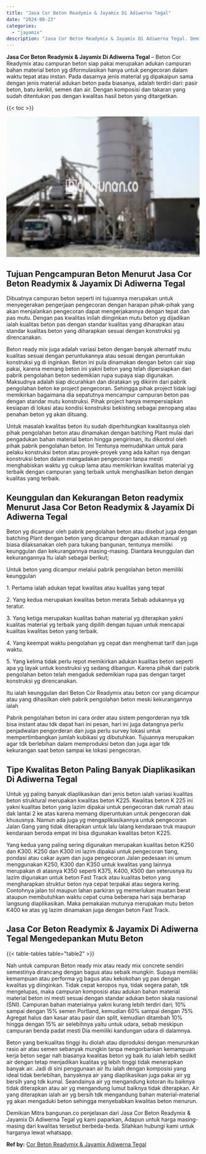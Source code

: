 ```yaml
---
title: "Jasa Cor Beton Readymix & Jayamix Di Adiwerna Tegal"
date: "2024-08-23"
categories: 
  - "jayamix"
description: "Jasa Cor Beton Readymix & Jayamix Di Adiwerna Tegal. Demikian Mitra bangunan.co penjelasan dari Jasa Cor Beton Readymix & Jayamix Di Adiwerna Tegal yg kami p..."
---
```


**Jasa Cor Beton Readymix & Jayamix Di Adiwerna Tegal** – Beton Cor Readymix atau campuran beton siap pakai merupakan adukan campuran bahan material beton yg diformulasikan hanya untuk pengecoran dalam waktu tepat atau instan. Pada dasarnya jenis material yg dipakaipun sama dengan jenis material adukan beton pada biasanya, adalah terdiri dari: pasir beton, batu kerikil, semen dan air. Dengan komposisi dan takaran yang sudah ditentukan pas dengan kwalitas hasil beton yang ditargetkan.

{{< toc >}}

![Jasa Cor Beton Readymix & Jayamix Di Adiwerna Tegal](/images/jasa-cor-readymix-24.png)

## Tujuan Pengcampuran Beton Menurut Jasa Cor Beton Readymix & Jayamix Di Adiwerna Tegal

Dibuatnya campuran beton seperti ini tujuannya merupakan untuk menyegerakan pengerjaan pengecoran dengan harapan pihak-pihak yang akan menjalankan pengecoran dapat mengerjakannya dengan tepat dan pas mutu. Dengan pas kwalitas inilah diinginkan mutu beton yg dijadikan ialah kualitas beton pas dengan standar kualitas yang diharapkan atau standar kualitas beton yang diharapkan sesuai dengan konstruksi yg direncanakan.

Beton ready mix juga adalah variasi beton dengan banyak alternatif mutu kualitas sesuai dengan peruntukannya atau sesuai dengan peruntukan konstruksi yg di inginkan. Beton ini pula dinamakan dengan beton cair siap pakai, karena memang beton ini yakni beton yang telah dipersiapkan dari pabrik pengolahan beton sedemikian rupa supaya siap digunakan. Maksudnya adalah siap dicurahkan dan diratakan yg dikirim dari pabrik pengolahan beton ke project pengecoran. Sehingga pihak project tidak lagi memikirkan bagaimana dia sepatutnya mencampur campuran beton pas dengan standar mutu konstruksi. Pihak project hanya mempersiapkan kesiapan di lokasi atau kondisi konstruksi bekisting sebagai penopang atau penahan beton yg akan dituang.

Untuk masalah kwalitas beton itu sudah diperhitungkan kwalitasnya oleh pihak pengolahan beton atau dinamakan dengan batching Plant mulai dari pengadukan bahan material beton hingga pengiriman, itu dikontrol oleh pihak pabrik pengolahan beton. Ini Tentunya memudahkan untuk para pelaku konstruksi beton atau proyek-proyek yang ada kaitan nya dengan konstruksi beton dalam mengadakan pengecoran tanpa mesti menghabiskan waktu yg cukup lama atau memikirkan kwalitas material yg terbaik dengan campuran yang terbaik untuk menghasilkan beton dengan kualitas yang terbaik.

## Keunggulan dan Kekurangan Beton readymix Menurut Jasa Cor Beton Readymix & Jayamix Di Adiwerna Tegal

Beton yg dicampur oleh pabrik pengolahan beton atau disebut juga dengan batching Plant dengan beton yang dicampur dengan adukan manual yg biasa dilaksanakan oleh para tukang bangunan, tentunya memiliki keunggulan dan kekurangannya masing-masing. Diantara keunggulan dan kekurangannya Itu ialah sebagai berikut;

Untuk beton yang dicampur melalui pabrik pengolahan beton memiliki keunggulan

1\. Pertama ialah adukan tepat kwalitas atau kualitas yang tepat

2\. Yang kedua merupakan kwalitas beton merata Sebab adukannya yg teratur.

3\. Yang ketiga merupakan kualitas bahan material yg diterapkan yakni kualitas material yg terbaik yang dipilih dengan tujuan untuk mencapai kualitas kwalitas beton yang terbaik.

4\. Yang keempat waktu pengolahan yg cepat dan menghemat tarif dan juga waktu.

5\. Yang kelima tidak perlu repot memikirkan adukan kualitas beton seperti apa yg layak untuk konstruksi yg sedang dibangun. Karena pihak dari pabrik pengolahan beton telah mengaduk sedemikian rupa pas dengan target konstruksi yg direncanakan.

Itu ialah keunggulan dari Beton Cor Readymix atau beton cor yang dicampur atau yang dihasilkan oleh pabrik pengolahan beton meski kekurangannya ialah

Pabrik pengolahan beton ini cara order atau sistem pengorderan nya tdk bisa instant atau tdk dapat hari ini pesan, hari ini juga datangnya perlu penjadwalan pengorderan dan juga perlu survey lokasi untuk mempertimbangkan jumlah kubikasi yg dibutuhkan. Tujuannya merupakan agar tdk berlebihan dalam memproduksi beton dan juga agar tdk kekurangan saat beton sampai ke lokasi pengecoran.

## Tipe Kwalitas Beton Paling Banyak Diaplikasikan Di Adiwerna Tegal

Untuk yg paling banyak diaplikasikan dari jenis beton ialah variasi kualitas beton struktural merupakan kwalitas beton K225. Kwalitas beton K 225 ini yakni kualitas beton yang lazim dipakai untuk pengecoran dak rumah atau dak lantai 2 ke atas karena memang diperuntukan untuk pengecoran dak khususnya. Namun ada juga yg mengaplikasikannya untuk pengecoran Jalan Gang yang tidak diterapkan untuk lalu lalang kendaraan truk maupun kendaraan beroda empat ini bisa digunakan kwalitas beton K225.

Yang kedua yang paling sering digunakan merupakan kualitas beton K250 dan K300. K250 dan K300 ini lazim dipakai untuk pengecoran tiang, pondasi atau cakar ayam dan juga pengecoran Jalan pedesaan ini umum menggunakan K250, K300 dan K350 untuk kwalitas yang lainnya merupakan di atasnya K350 seperti K375, K400, K500 dan seterusnya itu lazim digunakan untuk beton Fast Track atau kualitas beton yang mengharapkan struktur beton nya cepat terpakai atau segera kering. Contohnya jalan tol maupun lahan parkiran yg memerlukan muatan berat ataupun membutuhkan waktu cepat cuma beberapa hari saja berharap langsung diaplikasikan. Maka pemakaian mutunya merupakan mutu beton K400 ke atas yg lazim dinamakan juga dengan beton Fast Track.

## Jasa Cor Beton Readymix & Jayamix Di Adiwerna Tegal Mengedepankan Mutu Beton

{{< table-tables table="table2" >}}

Nah untuk campuran Beton ready mix atau ready mix concrete sendiri semestinya dirancang dengan bagus atau sebaik mungkin. Supaya memiliki kemampuan atau performa yg bagus atau kekokohan yg pas dengan kwalitas yg diinginkan. Tidak cepat keropos nya, tidak segera patah, tdk mengelupas, maka campuran komposisi atau adukan bahan material material beton ini mesti sesuai dengan standar adukan beton skala nasional (SNI). Campuran bahan materialnya yakni kurang lebih terdiri dari; 10% sampai dengan 15% semen Portland, kemudian 60% sampai dengan 75% Agregat halus dan kasar atau pasir dan split, kemudian ditambah 10% hingga dengan 15% air selebihnya yaitu untuk udara, sebab meskipun campuran benda padat mesti Dia memiliki kandungan udara di dalamnya.

Beton yang berkualitas tinggi itu diolah atau diproduksi dengan menurunkan rasio air atau semen sebanyak mungkin tanpa mengorbankan kemampuan kerja beton segar nah biasanya kwalitas beton yg baik itu ialah lebih sedikit air dengan tetap menjadikan kualitas yg lebih tinggi tidak menerapkan banyak air. Jadi di sini penggunaan air Itu ialah dengan komposisi yang ideal tidak berlebihan, banyaknya air yang diaplikasikan juga pakai air yg bersih yang tdk kumal. Seandainya air yg mengandung kotoran itu baiknya tidak diterapkan atau air yg mengandung lumut baiknya tidak diterapkan. Air yang diterapkan ialah air yg bersih tdk mengandung bahan material-material yg akan mengaduki beton sehingga menyebabkan kwalitas beton menurun.

Demikian Mitra bangunan.co penjelasan dari Jasa Cor Beton Readymix & Jayamix Di Adiwerna Tegal yg kami paparkan, Adapun untuk harga masing-masing dari kwalitas tersebut berbeda-beda. Silahkan hubungi kami untuk harganya lewat whatsapp.

**Ref by:** [Cor Beton Readymix & Jayamix Adiwerna Tegal](https://id.wikipedia.org/wiki/Cor)
